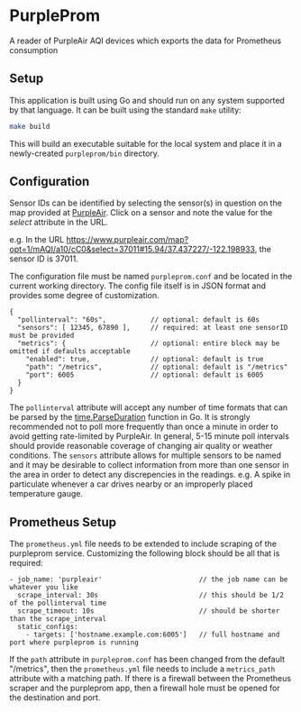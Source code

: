 # PurpleProm
A reader of PurpleAir AQI devices which exports the data for Prometheus consumption

## Setup
This application is built using Go and should run on any system supported by that language. It can be built using the standard ```make``` utility:
```bash
make build
```
This will build an executable suitable for the local system and place it in a newly-created ```purpleprom/bin``` directory.

## Configuration
Sensor IDs can be identified by selecting the sensor(s) in question on the map provided at [PurpleAir](https://www.purpleair.com/map). Click on a sensor and note the value for the _select_ attribute in the URL. 

e.g. In the URL https://www.purpleair.com/map?opt=1/mAQI/a10/cC0&select=37011#15.94/37.437227/-122.198933, the sensor ID is 37011.

The configuration file must be named ```purpleprom.conf``` and be located in the current working directory. The config file itself is in JSON format and provides some degree of customization.

```
{
  "pollinterval": "60s",           // optional: default is 60s
  "sensors": [ 12345, 67890 ],     // required: at least one sensorID must be provided
  "metrics": {                     // optional: entire block may be omitted if defaults acceptable
    "enabled": true,               // optional: default is true
    "path": "/metrics",            // optional: default is "/metrics"
    "port": 6005                   // optional: default is 6005
  }
}
```

The ```pollinterval``` attribute will accept any number of time formats that can be parsed by the [time.ParseDuration](https://godoc.org/time#ParseDuration) function in Go. It is strongly recommended not to poll more frequently than once a minute in order to avoid getting rate-limited by PurpleAir. In general, 5-15 minute poll intervals should provide reasonable coverage of changing air quality or weather conditions. 
The ```sensors``` attribute allows for multiple sensors to be named and it may be desirable to collect information from more than one sensor in the area in order to detect any discrepencies in the readings. e.g. A spike in particulate whenever a car drives nearby or an improperly placed temperature gauge. 

## Prometheus Setup
The ```prometheus.yml``` file needs to be extended to include scraping of the purpleprom service. Customizing the following block should be all that is required:

```
- job_name: 'purpleair'                        // the job name can be whatever you like
  scrape_interval: 30s                         // this should be 1/2 of the pollinterval time
  scrape_timeout: 10s                          // should be shorter than the scrape_interval
  static_configs:
    - targets: ['hostname.example.com:6005']   // full hostname and port where purpleprom is running
```

If the ```path``` attribute in ```purpleprom.conf``` has been changed from the default "/metrics", then the ```prometheus.yml``` file needs to include a ```metrics_path``` attribute with a matching path. If there is a firewall between the Prometheus scraper and the purpleprom app, then a firewall hole must be opened for the destination and port.
